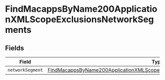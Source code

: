 # FindMacappsByName200ApplicationXMLScopeExclusionsNetworkSegments


## Fields

| Field                                                                                                                                                                                       | Type                                                                                                                                                                                        | Required                                                                                                                                                                                    | Description                                                                                                                                                                                 |
| ------------------------------------------------------------------------------------------------------------------------------------------------------------------------------------------- | ------------------------------------------------------------------------------------------------------------------------------------------------------------------------------------------- | ------------------------------------------------------------------------------------------------------------------------------------------------------------------------------------------- | ------------------------------------------------------------------------------------------------------------------------------------------------------------------------------------------- |
| `networkSegment`                                                                                                                                                                            | [FindMacappsByName200ApplicationXMLScopeExclusionsNetworkSegmentsNetworkSegment](../../models/operations/findmacappsbyname200applicationxmlscopeexclusionsnetworksegmentsnetworksegment.md) | :heavy_minus_sign:                                                                                                                                                                          | N/A                                                                                                                                                                                         |